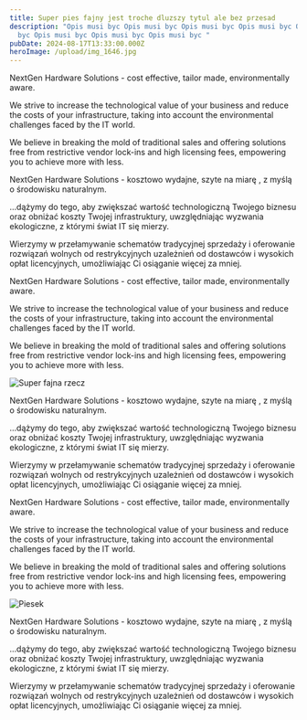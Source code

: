 ```yaml
---
title: Super pies fajny jest troche dluzszy tytul ale bez przesad
description: "Opis musi byc Opis musi byc Opis musi byc Opis musi byc Opis musi
  byc Opis musi byc Opis musi byc Opis musi byc "
pubDate: 2024-08-17T13:33:00.000Z
heroImage: /upload/img_1646.jpg
---
```

NextGen Hardware Solutions  - cost effective, tailor made, environmentally aware.

We strive to increase the technological value of your business and reduce the costs of your infrastructure, taking into account the environmental challenges faced by the IT world.

We believe in breaking the mold of traditional sales and offering solutions free from restrictive vendor lock-ins and high licensing fees, empowering you to achieve more with less.



NextGen Hardware Solutions  - kosztowo wydajne,  szyte na miarę , z myślą o środowisku naturalnym.

…dążymy do tego, aby zwiększać wartość technologiczną Twojego biznesu oraz obniżać koszty Twojej infrastruktury, uwzględniając wyzwania ekologiczne, z którymi świat IT się mierzy. 

Wierzymy w przełamywanie schematów tradycyjnej sprzedaży i oferowanie rozwiązań wolnych od restrykcyjnych uzależnień od dostawców i wysokich opłat licencyjnych, umożliwiając Ci osiąganie więcej za mniej.

NextGen Hardware Solutions  - cost effective, tailor made, environmentally aware.

We strive to increase the technological value of your business and reduce the costs of your infrastructure, taking into account the environmental challenges faced by the IT world.

We believe in breaking the mold of traditional sales and offering solutions free from restrictive vendor lock-ins and high licensing fees, empowering you to achieve more with less.

![Super fajna rzecz](/upload/img_1609.jpg)

NextGen Hardware Solutions  - kosztowo wydajne,  szyte na miarę , z myślą o środowisku naturalnym.

…dążymy do tego, aby zwiększać wartość technologiczną Twojego biznesu oraz obniżać koszty Twojej infrastruktury, uwzględniając wyzwania ekologiczne, z którymi świat IT się mierzy. 

Wierzymy w przełamywanie schematów tradycyjnej sprzedaży i oferowanie rozwiązań wolnych od restrykcyjnych uzależnień od dostawców i wysokich opłat licencyjnych, umożliwiając Ci osiąganie więcej za mniej.

NextGen Hardware Solutions  - cost effective, tailor made, environmentally aware.

We strive to increase the technological value of your business and reduce the costs of your infrastructure, taking into account the environmental challenges faced by the IT world.

We believe in breaking the mold of traditional sales and offering solutions free from restrictive vendor lock-ins and high licensing fees, empowering you to achieve more with less.

![Piesek](/upload/img_1556.jpg)

NextGen Hardware Solutions  - kosztowo wydajne,  szyte na miarę , z myślą o środowisku naturalnym.

…dążymy do tego, aby zwiększać wartość technologiczną Twojego biznesu oraz obniżać koszty Twojej infrastruktury, uwzględniając wyzwania ekologiczne, z którymi świat IT się mierzy. 

Wierzymy w przełamywanie schematów tradycyjnej sprzedaży i oferowanie rozwiązań wolnych od restrykcyjnych uzależnień od dostawców i wysokich opłat licencyjnych, umożliwiając Ci osiąganie więcej za mniej.

